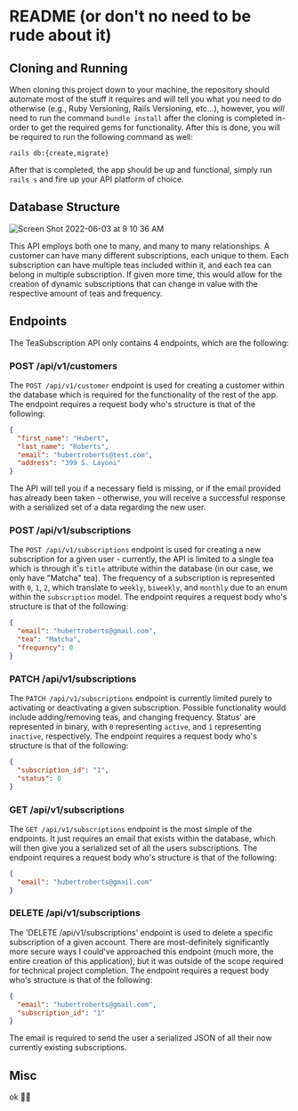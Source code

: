 # README (or don't no need to be rude about it)
## Cloning and Running

When cloning this project down to your machine, the repository should automate most of the stuff it requires and will tell you what you need to do otherwise (e.g., Ruby Versioning, Rails Versioning, etc...), however, you _will_ need to run the command `bundle install` after the cloning is completed in-order to get the required gems for functionality. After this is done, you will be required to run the following command as well:

`rails db:{create,migrate}`

After that is completed, the app should be up and functional, simply run `rails s` and fire up your API platform of choice.

## Database Structure
![Screen Shot 2022-06-03 at 9 10 36 AM](https://user-images.githubusercontent.com/77761679/171881814-bee6e7ad-ddb8-489a-a8ba-ec3d482bcf6a.png)

This API employs both one to many, and many to many relationships.
A customer can have many different subscriptions, each unique to them. Each subscription can have multiple teas included within it, and each tea can belong in multiple subscription. If given more time, this would allow for the creation of dynamic subscriptions that can change in value with the respective amount of teas and frequency.

## Endpoints

The TeaSubscription API only contains 4 endpoints, which are the following:

### POST /api/v1/customers
The `POST /api/v1/customer` endpoint is used for creating a customer within the database which is required for the functionality of the rest of the app. The endpoint requires a request body who's structure is that of the following:

```json
{
  "first_name": "Hubert",
  "last_name": "Roberts",
  "email": "hubertroberts@test.com",
  "address": "399 S. Layoni"
}
```

The API will tell you if a necessary field is missing, or if the email provided has already been taken - otherwise, you will receive a successful response with a serialized set of a data regarding the new user.

### POST /api/v1/subscriptions
The `POST /api/v1/subscriptions` endpoint is used for creating a new subscription for a given user - currently, the API is limited to a single tea which is through it's `title` attribute within the database (in our case, we only have "Matcha" tea). The frequency of a subscription is represented with `0`, `1`, `2`, which translate to `weekly`, `biweekly`, and `monthly` due to an enum within the `subscription` model. The endpoint requires a request body who's structure is that of the following:

```json
{
  "email": "hubertroberts@gmail.com",
  "tea": "Matcha",
  "frequency": 0
}
```


### PATCH /api/v1/subscriptions 
The `PATCH /api/v1/subscriptions` endpoint is currently limited purely to activating or deactivating a given subscription. Possible functionality would include adding/removing teas, and changing frequency. Status' are represented in binary, with `0` representing `active`, and `1` representing `inactive`, respectively. The endpoint requires a request body who's structure is that of the following:

```json
{
  "subscription_id": "1",
  "status": 0
}
```

### GET /api/v1/subscriptions
The `GET /api/v1/subscriptions` endpoint is the most simple of the endpoints. It just requires an email that exists within the database, which will then give you a serialized set of all the users subscriptions. The endpoint requires a request body who's structure is that of the following:

```json
{
  "email": "hubertroberts@gmail.com"
}
```

### DELETE /api/v1/subscriptions
The 'DELETE /api/v1/subscriptions' endpoint is used to delete a specific subscription of a given account. There are most-definitely significantly more secure ways I could've approached this endpoint (much more, the entire creation of this application), but it was outside of the scope required for technical project completion. The endpoint requires a request body who's structure is that of the following:

```json
{
  "email": "hubertroberts@gmail.com",
  "subscription_id": "1"
}
```
The email is required to send the user a serialized JSON of all their now currently existing subscriptions.

## Misc 
ok 👍🏼
